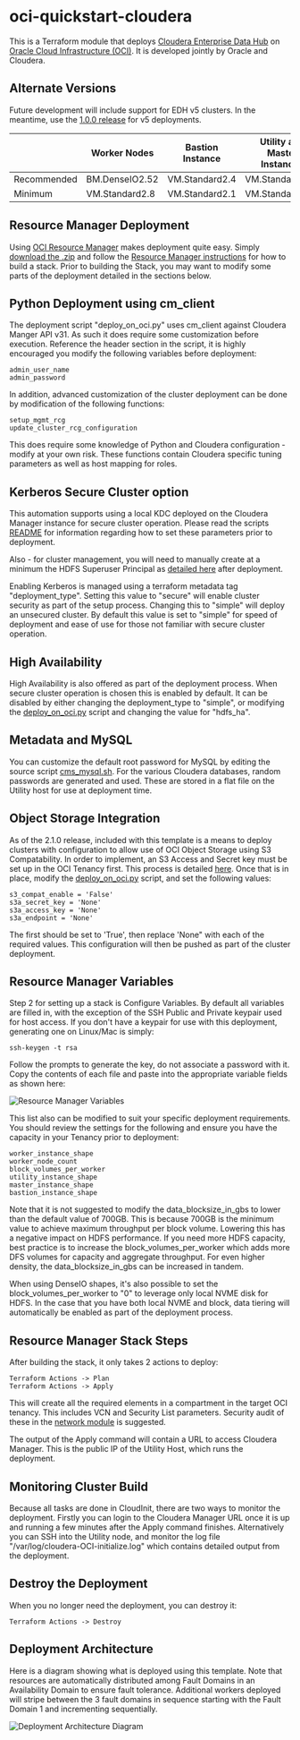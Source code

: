 # oci-quickstart-cloudera
This is a Terraform module that deploys [Cloudera Enterprise Data Hub](https://www.cloudera.com/products/enterprise-data-hub.html) on [Oracle Cloud Infrastructure (OCI)](https://cloud.oracle.com/en_US/cloud-infrastructure).  It is developed jointly by Oracle and Cloudera.

## Alternate Versions
Future development will include support for EDH v5 clusters.  In the meantime, use the [1.0.0 release](https://github.com/oci-quickstart/oci-cloudera/releases/tag/1.0.0) for v5 deployments.

|             | Worker Nodes   | Bastion Instance | Utility and Master Instances |
|-------------|----------------|------------------|------------------------------|
| Recommended | BM.DenseIO2.52 | VM.Standard2.4   | VM.Standard2.16              |
| Minimum     | VM.Standard2.8 | VM.Standard2.1   | VM.Standard2.8               |

## Resource Manager Deployment
Using [OCI Resource Manager](https://docs.cloud.oracle.com/iaas/Content/ResourceManager/Concepts/resourcemanager.htm) makes deployment quite easy.  Simply [download the .zip](https://github.com/oracle/oci-quickstart-cloudera/zipball/resource-manager) and follow the [Resource Manager instructions](https://docs.cloud.oracle.com/iaas/Content/ResourceManager/Tasks/usingconsole.htm) for how to build a stack.  Prior to building the Stack, you may want to modify some parts of the deployment detailed in the sections below.

## Python Deployment using cm_client
The deployment script "deploy_on_oci.py" uses cm_client against Cloudera Manger API v31.  As such it does require some customization before execution.  Reference the header section in the script, it is highly encouraged you modify the following variables before deployment:

	admin_user_name
	admin_password

In addition, advanced customization of the cluster deployment can be done by modification of the following functions:

	setup_mgmt_rcg
	update_cluster_rcg_configuration

This does require some knowledge of Python and Cloudera configuration - modify at your own risk.  These functions contain Cloudera specific tuning parameters as well as host mapping for roles.

## Kerberos Secure Cluster option

This automation supports using a local KDC deployed on the Cloudera Manager instance for secure cluster operation.  Please read the scripts [README](https://github.com/oracle/oci-quickstart-cloudera/blob/master/scripts/README.md) for information regarding how to set these parameters prior to deployment.

Also - for cluster management, you will need to manually create at a minimum the HDFS Superuser Principal as [detailed here](https://www.cloudera.com/documentation/enterprise/latest/topics/cm_sg_using_cm_sec_config.html#create-hdfs-superuser) after deployment.

Enabling Kerberos is managed using a terraform metadata tag "deployment_type".   Setting this value to "secure" will enable cluster security as part of the setup process.  Changing this to "simple" will deploy an unsecured cluster.  By default this value is set to "simple" for speed of deployment and ease of use for those not familiar with secure cluster operation.

## High Availability

High Availability is also offered as part of the deployment process.  When secure cluster operation is chosen this is enabled by default.  It can be disabled by either changing the deployment_type to "simple", or modifying the [deploy_on_oci.py](https://github.com/oracle/oci-quickstart-cloudera/blob/master/scripts/deploy_on_oci.py#L60) script and changing the value for "hdfs_ha".

## Metadata and MySQL

You can customize the default root password for MySQL by editing the source script [cms_mysql.sh](https://github.com/oracle/oci-quickstart-cloudera/blob/master/scripts/cms_mysql.sh#L188).  For the various Cloudera databases, random passwords are generated and used.  These are stored in a flat file on the Utility host for use at deployment time.

## Object Storage Integration
As of the 2.1.0 release, included with this template is a means to deploy clusters with configuration to allow use of OCI Object Storage using S3 Compatability.  In order to implement, an S3 Access and Secret key must be set up in the OCI Tenancy first.  This process is detailed [here](https://docs.cloud.oracle.com/iaas/Content/Identity/Tasks/managingcredentials.htm#Working2).  Once that is in place, modify the [deploy_on_oci.py](https://github.com/oracle/oci-quickstart-cloudera/blob/master/scripts/deploy_on_oci.py#L101-L108) script, and set the following values:

	s3_compat_enable = 'False'
	s3a_secret_key = 'None'
	s3a_access_key = 'None'
	s3a_endpoint = 'None'	

The first should be set to 'True', then replace 'None" with each of the required values.   This configuration will then be pushed as part of the cluster deployment.

## Resource Manager Variables
Step 2 for setting up a stack is Configure Variables.   By default all variables are filled in, with the exception of the SSH Public and Private keypair used for host access.   If you don't have a keypair for use with this deployment, generating one on Linux/Mac is simply:

	ssh-keygen -t rsa

Follow the prompts to generate the key, do not associate a password with it.    Copy the contents of each file and paste into the appropriate variable fields as shown here:

![Resource Manager Variables](https://github.com/oracle/oci-quickstart-cloudera/blob/resource-manager/images/RM_variables.png)

This list also can be modified to suit your specific deployment requirements.   You should review the settings for the following and ensure you have the capacity in your Tenancy prior to deployment:

	worker_instance_shape
	worker_node_count
	block_volumes_per_worker
	utility_instance_shape
	master_instance_shape
	bastion_instance_shape

Note that it is not suggested to modify the data_blocksize_in_gbs to lower than the default value of 700GB.   This is because 700GB is the minimum value to achieve maximum throughput per block volume.  Lowering this has a negative impact on HDFS performance.  If you need more HDFS capacity, best practice is to increase the block_volumes_per_worker which adds more DFS volumes for capacity and aggregate throughput.  For even higher density, the data_blocksize_in_gbs can be increased in tandem.   

When using DenseIO shapes, it's also possible to set the block_volumes_per_worker to "0" to leverage only local NVME disk for HDFS.   In the case that you have both local NVME and block, data tiering will automatically be enabled as part of the deployment process.

## Resource Manager Stack Steps
After building the stack, it only takes 2 actions to deploy:

	Terraform Actions -> Plan
	Terraform Actions -> Apply

This will create all the required elements in a compartment in the target OCI tenancy.  This includes VCN and Security List parameters.  Security audit of these in the [network module](https://github.com/oracle/oci-quickstart-cloudera/blob/master/terraform/modules/network/main.tf) is suggested.

The output of the Apply command will contain a URL to access Cloudera Manager.   This is the public IP of the Utility Host, which runs the deployment.   

## Monitoring Cluster Build
Because all tasks are done in CloudInit, there are two ways to monitor the deployment.   Firstly you can login to the Cloudera Manager URL once it is up and running a few minutes after the Apply command finishes.  Alternatively you can SSH into the Utility node, and monitor the log file "/var/log/cloudera-OCI-initialize.log" which contains detailed output from the deployment.

## Destroy the Deployment

When you no longer need the deployment, you can destroy it:

	Terraform Actions -> Destroy

## Deployment Architecture

Here is a diagram showing what is deployed using this template.   Note that resources are automatically distributed among Fault Domains in an Availability Domain to ensure fault tolerance.   Additional workers deployed will stripe between the 3 fault domains in sequence starting with the Fault Domain 1 and incrementing sequentially.

![Deployment Architecture Diagram](https://github.com/oracle/oci-quickstart-cloudera/blob/master/images/deployment_architecture.png)

